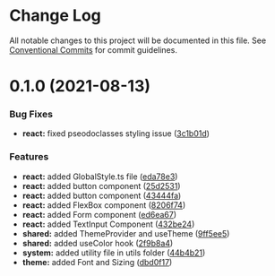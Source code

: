 # Change Log

All notable changes to this project will be documented in this file.
See [Conventional Commits](https://conventionalcommits.org) for commit guidelines.

# 0.1.0 (2021-08-13)

### Bug Fixes

- **react:** fixed pseodoclasses styling issue ([3c1b01d](https://github.com/renli-tech/Beyond/commit/3c1b01d105837be612ab8aa8a65875154a7c4b9c))

### Features

- **react:** added GlobalStyle.ts file ([eda78e3](https://github.com/renli-tech/Beyond/commit/eda78e3bb5479c67ddfcbd086dc079ff15b7a311))
- **react:** added button component ([25d2531](https://github.com/renli-tech/Beyond/commit/25d2531d09ef000d128ac7b6ce3c3f2706a789b2))
- **react:** added button component ([43444fa](https://github.com/renli-tech/Beyond/commit/43444faecc6313c988d35e3004e7b2a0489b46a5))
- **react:** added FlexBox component ([8206f74](https://github.com/renli-tech/Beyond/commit/8206f74a43935139d42af09d92b8dc757e842b42))
- **react:** added Form component ([ed6ea67](https://github.com/renli-tech/Beyond/commit/ed6ea67db90180a3cf13f7e99aa980e47cdce5cf))
- **react:** added TextInput Component ([432be24](https://github.com/renli-tech/Beyond/commit/432be247753a47a00c1f45af49415874b6f06ddc))
- **shared:** added ThemeProvider and useTheme ([9ff5ee5](https://github.com/renli-tech/Beyond/commit/9ff5ee5161cd1eeec3ee92a76a63c22d644af2f3))
- **shared:** added useColor hook ([2f9b8a4](https://github.com/renli-tech/Beyond/commit/2f9b8a4084e605755aadd699a21d19b493eaeac0))
- **system:** added utility file in utils folder ([44b4b21](https://github.com/renli-tech/Beyond/commit/44b4b21db739863cfa4257502c21f50a57852336))
- **theme:** added Font and Sizing ([dbd0f17](https://github.com/renli-tech/Beyond/commit/dbd0f17a1d6563c1dd5243dd765ed94cb121529c))
